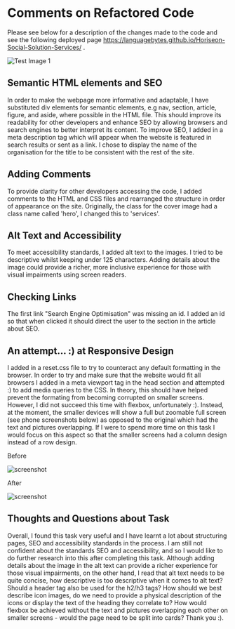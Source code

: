 # Comments on Refactored Code

Please see below for a description of the changes made to the code and see the following deployed page https://languagebytes.github.io/Horiseon-Social-Solution-Services/ .

![Test Image 1](screenshots/Test2.png)

## Semantic HTML elements and SEO

 In order to make the webpage more informative and adaptable, I have substituted div elements for semantic elements, e.g nav, section, article, figure, and aside, where possible in the HTML file. This should improve its readability for other developers and enhance SEO by allowing browsers and search engines to better interpret its content. To improve SEO, I added in a meta description tag which will appear when the website is featured in search results or sent as a link. I chose to display the name of the organisation for the title to be consistent with the rest of the site.

## Adding Comments  

To provide clarity for other developers accessing the code, I added comments to the HTML and CSS files and rearranged the structure in order of appearance on the site. Originally, the class for the cover image had a class name called 'hero', I changed this to 'services'.

## Alt Text and Accessibility

 To meet accessibility standards, I added alt text to the images. I tried to be descriptive whilst keeping under 125 characters. Adding details about the image could provide a richer, more inclusive experience for those with visual impairments using screen readers. 

## Checking Links 

The first link "Search Engine Optimisation" was missing an id. I added an id so that when clicked it should direct the user to the section in the article about SEO. 

## An attempt... :) at Responsive Design

I added in a reset.css file to try to counteract any default formatting in the browser. In order to try and make sure that the website would fit all browsers I added in a meta viewport tag in the head section and attempted :) to add media queries to the CSS. In theory, this should have helped prevent the formating from becoming corrupted on smaller screens. However, I did not succeed this time with flexbox, unfortunately :). Instead, at the moment, the smaller devices will show a full but zoomable full screen (see phone screenshots below) as opposed to the original which had the text and pictures overlapping. If I were to spend more time on this task I would focus on this aspect so that the smaller screens had a column design instead of a row design.

Before 

![screenshot](screenshots/before.jpg)

After 

![screenshot](screenshots/after.jpg)

## Thoughts and Questions about Task

Overall, I found this task very useful and I have learnt a lot about structuring pages, SEO and accessibility standards in the process. I am still not confident about the standards SEO and accessibility, and so I would like to do further research into this after completing this task. Although adding details about the image in the alt text can provide a richer experience for those visual impairments, on the other hand, I read that alt text needs to be quite concise, how descriptive is too descriptive when it comes to alt text? Should a header tag also be used for the h2/h3 tags? How should we best describe icon images, do we need to provide a physical description of the icons or display the text of the heading they correlate to? How would flexbox be achieved without the text and pictures overlapping each other on smaller screens - would the page need to be split into cards? Thank you :). 

